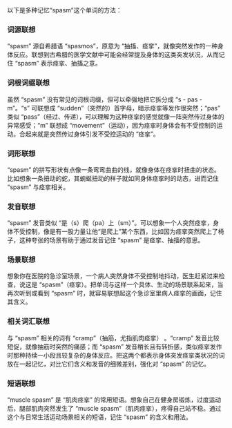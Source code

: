 以下是多种记忆“spasm”这个单词的方法：

### 词源联想
“spasm” 源自希腊语 “spasmos”，原意为 “抽搐、痉挛”，就像突然发作的一种身体反应。联想到古希腊的医学文献中可能会经常提及身体的这类突发状况，从而记住 “spasm” 表示痉挛、抽搐之意。

### 词根词缀联想
虽然 “spasm” 没有常见的词根词缀，但可以牵强地把它拆分成 “s - pas - m”。“s” 可联想成 “sudden”（突然的）首字母，暗示痉挛等发作很突然；“pas” 类似 “pass”（经过、传递），可以理解为这种痉挛的感觉就像一阵突然传过身体的异常感受；“m” 联想成 “movement”（运动），因为痉挛时身体会有不受控制的运动。合起来就是突然传过身体引发不受控运动的 “痉挛”。 

### 词形联想
“spasm” 的拼写形状有点像一条弯弯曲曲的线，就像身体在痉挛时扭曲的状态。比如想象一条扭动的蛇，其蜿蜒扭动的样子就如同身体痉挛时的动态，进而记住 “spasm” 与痉挛相关。 

### 发音联想
“spasm” 发音类似 “是（s）爬（pa）上（sm）”。可以想象一个人突然痉挛，身体不受控制，像是有一股力量让他“是爬上”某个东西，比如因为痉挛突然爬上了椅子，这种夸张的场景有助于通过发音记住 “spasm” 是痉挛、抽搐的意思。 

### 场景联想
想象你在医院的急诊室场景，一个病人突然身体不受控制地抖动，医生赶紧过来检查，说这是 “spasm”（痉挛）。把单词与这样一个具体、生动的场景联系起来，当再次听到或看到 “spasm” 时，就容易联想起这个急诊室里病人痉挛的画面，记住其含义。 

### 相关词汇联想
与 “spasm” 相关的词有 “cramp”（抽筋，尤指肌肉痉挛） 。“cramp” 发音比较短促，就像抽筋时突然的痛感；而 “spasm” 发音稍长且有转折感，类似痉挛发作时那种持续一小段且较复杂的身体反应。把这两个都表示身体突发痉挛类状况的词放在一起记忆，对比它们含义和发音的细微差别，强化对 “spasm” 的记忆。 

### 短语联想
“muscle spasm” 是 “肌肉痉挛” 的常用短语。想象自己在健身房锻炼，过度运动后，腿部肌肉突然发生了 “muscle spasm”（肌肉痉挛），疼得自己站不稳。通过这个与日常生活运动场景相关的短语，记住 “spasm” 的含义和用法。 